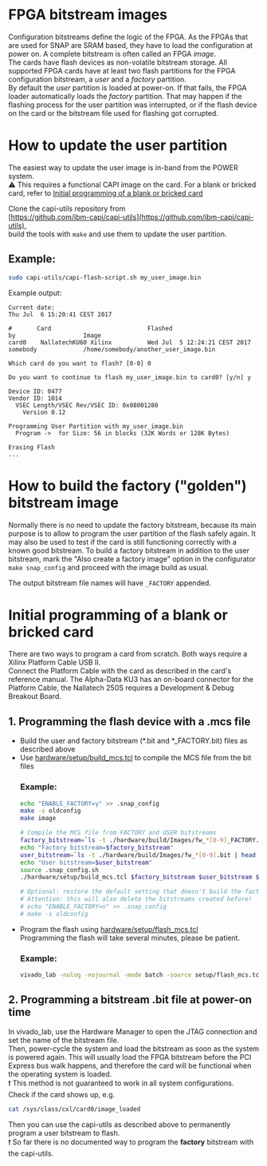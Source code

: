 # FPGA bitstream images
Configuration bitstreams define the logic of the FPGA. As the FPGAs that are used for SNAP are SRAM based, they have to load the configuration at power on. A complete bitstream is often called an FPGA *image*.  
The cards have flash devices as non-volatile bitstream storage. All supported FPGA cards have at least two flash partitions for the FPGA configuration bitstream, a *user* and a *factory* partition.  
By default the *user* partition is loaded at power-on. If that fails, the FPGA loader automatically loads the *factory* partition. 
That may happen if the flashing process for the user partition was interrupted, or if the flash device on the card or the bitstream file used for flashing got corrupted.

# How to update the user partition
The easiest way to update the user image is in-band from the POWER system.  
:warning: This requires a functional CAPI image on the card. For a blank or bricked card, refer to [Initial programming of a blank or bricked card](./Bitstream_flashing.md#initial-programming-of-a-blank-or-bricked-card)

Clone the capi-utils repository from  
[https://github.com/ibm-capi/capi-utils](https://github.com/ibm-capi/capi-utils),  
build the tools with `make` and use them to update the user partition.
## Example: 

```bash
sudo capi-utils/capi-flash-script.sh my_user_image.bin
```
Example output:
```
Current date:
Thu Jul  6 15:20:41 CEST 2017

#       Card                           Flashed                       by                   Image
card0    NallatechKU60 Xilinx          Wed Jul  5 12:24:21 CEST 2017 somebody             /home/somebody/another_user_image.bin

Which card do you want to flash? [0-0] 0

Do you want to continue to flash my_user_image.bin to card0? [y/n] y

Device ID: 0477
Vendor ID: 1014
  VSEC Length/VSEC Rev/VSEC ID: 0x08001280
    Version 0.12

Programming User Partition with my_user_image.bin
  Program ->  for Size: 56 in blocks (32K Words or 128K Bytes)

Erasing Flash
...
```
# How to build the factory ("golden") bitstream image

Normally there is no need to update the factory bitstream, because its main purpose is to allow to program the user partition of the flash safely again. It may also be used to test if the card is still functioning correctly with a known good bitstream.
To build a factory bitstream in addition to the user bitstream, mark the "Also create a factory image" option in the configurator `make snap_config` and proceed with the image build as usual.

The output bitstream file names will have `_FACTORY` appended.  

# Initial programming of a blank or bricked card

There are two ways to program a card from scratch. Both ways require a Xilinx Platform Cable USB II.  
Connect the Platform Cable with the card as described in the card's reference manual. The Alpha-Data KU3 has an on-board connector for the Platform Cable, the Nallatech 250S requires a Development & Debug Breakout Board.

## 1. Programming the flash device with a .mcs file 

* Build the user and factory bitstream (*.bit and *_FACTORY.bit) files as described above
* Use [hardware/setup/build_mcs.tcl](../setup/build_mcs.tcl) to compile the MCS file from the bit files
  ### Example:
  ```bash
  echo "ENABLE_FACTORY=y" >> .snap_config
  make -s oldconfig
  make image
  
  # Compile the MCS file from FACTORY and USER bitstreams
  factory_bitstream=`ls -t ./hardware/build/Images/fw_*[0-9]_FACTORY.bit | head -n1`
  echo "Factory bitstream=$factory_bitstream"
  user_bitstream=`ls -t ./hardware/build/Images/fw_*[0-9].bit | head -n1`
  echo "User bitstream=$user_bitstream"
  source .snap_config.sh
  ./hardware/setup/build_mcs.tcl $factory_bitstream $user_bitstream ${factory_bitstream%.bit}.mcs
  
  # Optional: restore the default setting that doesn't build the factory image
  # Attention: this will also delete the bitstreams created before!
  # echo "ENABLE_FACTORY=n" >> .snap_config
  # make -s oldconfig
  ```
* Program the flash using [hardware/setup/flash_mcs.tcl](../setup/flash_mcs.tcl)  
  Programming the flash will take several minutes, please be patient.
  ### Example:
  ```bash
  vivado_lab -nolog -nojournal -mode batch -source setup/flash_mcs.tcl -tclargs "build/Images/${FPGACARD}_flash.mcs"
  ```
## 2. Programming a bitstream .bit file at power-on time
In vivado_lab, use the Hardware Manager to open the JTAG connection and set the name of the bitstream file.  
Then, power-cycle the system and load the bitstream as soon as the system is powered again. This will usually load the FPGA bitstream before the PCI Express bus walk happens, and therefore the card will be functional when the operating system is loaded.  
:exclamation: This method is not guaranteed to work in all system configurations.  
Check if the card shows up, e.g.
```bash
cat /sys/class/cxl/card0/image_loaded 
```
Then you can use the capi-utils as described above to permanently program a user bitstream to flash.  
:exclamation: So far there is no documented way to program the **factory** bitstream with the capi-utils.

